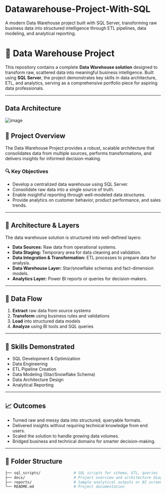 # Datawarehouse-Project-With-SQL
A modern Data Warehouse project built with SQL Server, transforming raw business data into structured intelligence through ETL pipelines, data modeling, and analytical reporting.
# 🏢 Data Warehouse Project

This repository contains a complete **Data Warehouse solution** designed to transform raw, scattered data into meaningful business intelligence. Built using **SQL Server**, the project demonstrates key skills in data architecture, ETL, and analytics, serving as a comprehensive portfolio piece for aspiring data professionals.

---

## Data Architecture
![image](https://github.com/user-attachments/assets/fc870692-12f0-4ef4-81df-1bd92bdc74f8)

## 🚀 Project Overview

The Data Warehouse Project provides a robust, scalable architecture that consolidates data from multiple sources, performs transformations, and delivers insights for informed decision-making. 

### 🔍 Key Objectives

- Develop a centralized data warehouse using SQL Server.
- Consolidate raw data into a single source of truth.
- Enable insightful reporting through well-modeled data structures.
- Provide analytics on customer behavior, product performance, and sales trends.

---

## 🧱 Architecture & Layers

The data warehouse solution is structured into well-defined layers:

- **Data Sources:** Raw data from operational systems.
- **Data Staging:** Temporary area for data cleaning and validation.
- **Data Integration & Transformation:** ETL processes to prepare data for analysis.
- **Data Warehouse Layer:** Star/snowflake schemas and fact-dimension models.
- **Analytics Layer:** Power BI reports or queries for decision-makers.

---

## 🔁 Data Flow

1. **Extract** raw data from source systems
2. **Transform** using business rules and validations
3. **Load** into structured data models
4. **Analyze** using BI tools and SQL queries

---

## 🧠 Skills Demonstrated

- SQL Development & Optimization
- Data Engineering
- ETL Pipeline Creation
- Data Modeling (Star/Snowflake Schema)
- Data Architecture Design
- Analytical Reporting

---

## 📈 Outcomes

- Turned raw and messy data into structured, queryable formats.
- Delivered insights without requiring technical knowledge from end users.
- Scaled the solution to handle growing data volumes.
- Bridged business and technical domains for smarter decision-making.

---

## 📂 Folder Structure

```bash
├── sql_scripts/               # SQL scripts for schema, ETL, queries
├── docs/                      # Project overview and architecture diagrams
├── reports/                   # Sample analytical outputs or BI screenshots
└── README.md                  # Project documentation

